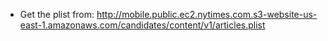 * Get the plist from:
http://mobile.public.ec2.nytimes.com.s3-website-us-east-1.amazonaws.com/candidates/content/v1/articles.plist
